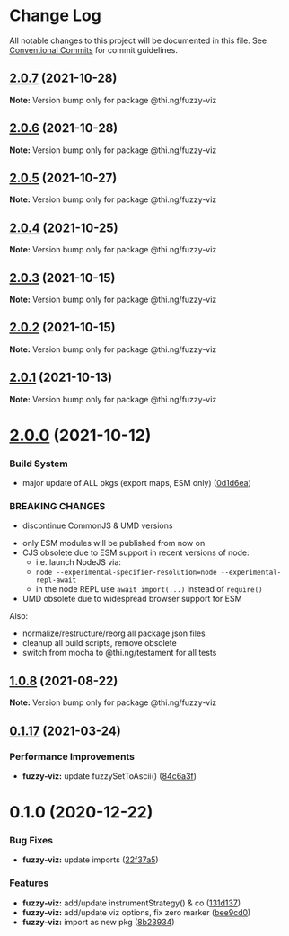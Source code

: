 # Change Log

All notable changes to this project will be documented in this file.
See [Conventional Commits](https://conventionalcommits.org) for commit guidelines.

## [2.0.7](https://github.com/thi-ng/umbrella/compare/@thi.ng/fuzzy-viz@2.0.6...@thi.ng/fuzzy-viz@2.0.7) (2021-10-28)

**Note:** Version bump only for package @thi.ng/fuzzy-viz





## [2.0.6](https://github.com/thi-ng/umbrella/compare/@thi.ng/fuzzy-viz@2.0.5...@thi.ng/fuzzy-viz@2.0.6) (2021-10-28)

**Note:** Version bump only for package @thi.ng/fuzzy-viz





## [2.0.5](https://github.com/thi-ng/umbrella/compare/@thi.ng/fuzzy-viz@2.0.4...@thi.ng/fuzzy-viz@2.0.5) (2021-10-27)

**Note:** Version bump only for package @thi.ng/fuzzy-viz





## [2.0.4](https://github.com/thi-ng/umbrella/compare/@thi.ng/fuzzy-viz@2.0.3...@thi.ng/fuzzy-viz@2.0.4) (2021-10-25)

**Note:** Version bump only for package @thi.ng/fuzzy-viz





## [2.0.3](https://github.com/thi-ng/umbrella/compare/@thi.ng/fuzzy-viz@2.0.2...@thi.ng/fuzzy-viz@2.0.3) (2021-10-15)

**Note:** Version bump only for package @thi.ng/fuzzy-viz





## [2.0.2](https://github.com/thi-ng/umbrella/compare/@thi.ng/fuzzy-viz@2.0.1...@thi.ng/fuzzy-viz@2.0.2) (2021-10-15)

**Note:** Version bump only for package @thi.ng/fuzzy-viz





## [2.0.1](https://github.com/thi-ng/umbrella/compare/@thi.ng/fuzzy-viz@2.0.0...@thi.ng/fuzzy-viz@2.0.1) (2021-10-13)

**Note:** Version bump only for package @thi.ng/fuzzy-viz





# [2.0.0](https://github.com/thi-ng/umbrella/compare/@thi.ng/fuzzy-viz@1.0.9...@thi.ng/fuzzy-viz@2.0.0) (2021-10-12)


### Build System

* major update of ALL pkgs (export maps, ESM only) ([0d1d6ea](https://github.com/thi-ng/umbrella/commit/0d1d6ea9fab2a645d6c5f2bf2591459b939c09b6))


### BREAKING CHANGES

* discontinue CommonJS & UMD versions

- only ESM modules will be published from now on
- CJS obsolete due to ESM support in recent versions of node:
  - i.e. launch NodeJS via:
  - `node --experimental-specifier-resolution=node --experimental-repl-await`
  - in the node REPL use `await import(...)` instead of `require()`
- UMD obsolete due to widespread browser support for ESM

Also:
- normalize/restructure/reorg all package.json files
- cleanup all build scripts, remove obsolete
- switch from mocha to @thi.ng/testament for all tests






##  [1.0.8](https://github.com/thi-ng/umbrella/compare/@thi.ng/fuzzy-viz@1.0.7...@thi.ng/fuzzy-viz@1.0.8) (2021-08-22) 

**Note:** Version bump only for package @thi.ng/fuzzy-viz 

##  [0.1.17](https://github.com/thi-ng/umbrella/compare/@thi.ng/fuzzy-viz@0.1.16...@thi.ng/fuzzy-viz@0.1.17) (2021-03-24) 

###  Performance Improvements 

- **fuzzy-viz:** update fuzzySetToAscii() ([84c6a3f](https://github.com/thi-ng/umbrella/commit/84c6a3f077c16027c9dde79618992bbe3be9d5a6)) 

#  0.1.0 (2020-12-22) 

###  Bug Fixes 

- **fuzzy-viz:** update imports ([22f37a5](https://github.com/thi-ng/umbrella/commit/22f37a526acd6911720100e77ad41029d8799004)) 

###  Features 

- **fuzzy-viz:** add/update instrumentStrategy() & co ([131d137](https://github.com/thi-ng/umbrella/commit/131d13776735e3dd222090a6b514bfbe4878d9f2)) 
- **fuzzy-viz:** add/update viz options, fix zero marker ([bee9cd0](https://github.com/thi-ng/umbrella/commit/bee9cd08b32ce43cc6661146dd87f35db9516559)) 
- **fuzzy-viz:** import as new pkg ([8b23934](https://github.com/thi-ng/umbrella/commit/8b239347894bf8c7192890151868ecdb1ac3bf2b))
